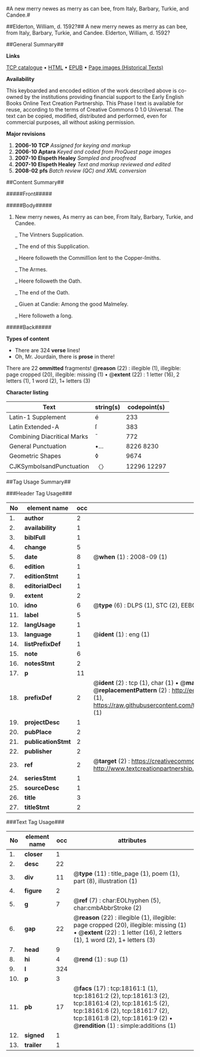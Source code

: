#A new merry newes as merry as can bee, from Italy, Barbary, Turkie, and Candee.#

##Elderton, William, d. 1592?##
A new merry newes as merry as can bee, from Italy, Barbary, Turkie, and Candee.
Elderton, William, d. 1592?

##General Summary##

**Links**

[TCP catalogue](http://www.ota.ox.ac.uk/tcp/)  • 
[HTML](http://tei.it.ox.ac.uk/tcp/Texts-HTML/free/A21/A21208.html)  • 
[EPUB](http://tei.it.ox.ac.uk/tcp/Texts-EPUB/free/A21/A21208.epub) • 
[Page images (Historical Texts)](https://data.historicaltexts.jisc.ac.uk/view?pubId=eebo-99852811e&pageId=eebo-99852811e-18161-1)

**Availability**

This keyboarded and encoded edition of the
	       work described above is co-owned by the institutions
	       providing financial support to the Early English Books
	       Online Text Creation Partnership. This Phase I text is
	       available for reuse, according to the terms of Creative
	       Commons 0 1.0 Universal. The text can be copied,
	       modified, distributed and performed, even for
	       commercial purposes, all without asking permission.

**Major revisions**

1. __2006-10__ __TCP__ *Assigned for keying and markup*
1. __2006-10__ __Aptara__ *Keyed and coded from ProQuest page images*
1. __2007-10__ __Elspeth Healey__ *Sampled and proofread*
1. __2007-10__ __Elspeth Healey__ *Text and markup reviewed and edited*
1. __2008-02__ __pfs__ *Batch review (QC) and XML conversion*

##Content Summary##

#####Front#####

#####Body#####

1. New merry newes,
As merry as can bee,
From Italy, Barbary,
Turkie, and Candee.

    _ The Vintners Supplication.

    _ The end of this Supplication.

    _ Heere followeth the Commiſſion ſent
to the Copper-ſmiths.

    _ The Armes.

    _ Heere followeth the Oath.

    _ The end of the Oath.

    _ Giuen at Candie:
Among the good Malmeſey.

    _ Here followeth a ſong.

#####Back#####

**Types of content**

  * There are 324 **verse** lines!
  * Oh, Mr. Jourdain, there is **prose** in there!

There are 22 **ommitted** fragments! 
 @__reason__ (22) : illegible (1), illegible: page cropped (20), illegible: missing (1)  •  @__extent__ (22) : 1 letter (16), 2 letters (1), 1 word (2), 1+ letters (3)

**Character listing**


|Text|string(s)|codepoint(s)|
|---|---|---|
|Latin-1 Supplement|é|233|
|Latin Extended-A|ſ|383|
|Combining             Diacritical Marks|̄|772|
|General Punctuation|•…|8226 8230|
|Geometric Shapes|◊|9674|
|CJKSymbolsandPunctuation|〈〉|12296 12297|

##Tag Usage Summary##

###Header Tag Usage###

|No|element name|occ|attributes|
|---|---|---|---|
|1.|__author__|2||
|2.|__availability__|1||
|3.|__biblFull__|1||
|4.|__change__|5||
|5.|__date__|8| @__when__ (1) : 2008-09 (1)|
|6.|__edition__|1||
|7.|__editionStmt__|1||
|8.|__editorialDecl__|1||
|9.|__extent__|2||
|10.|__idno__|6| @__type__ (6) : DLPS (1), STC (2), EEBO-CITATION (1), PROQUEST (1), VID (1)|
|11.|__label__|5||
|12.|__langUsage__|1||
|13.|__language__|1| @__ident__ (1) : eng (1)|
|14.|__listPrefixDef__|1||
|15.|__note__|6||
|16.|__notesStmt__|2||
|17.|__p__|11||
|18.|__prefixDef__|2| @__ident__ (2) : tcp (1), char (1)  •  @__matchPattern__ (2) : ([0-9\-]+):([0-9IVX]+) (1), (.+) (1)  •  @__replacementPattern__ (2) : http://eebo.chadwyck.com/downloadtiff?vid=$1&page=$2 (1), https://raw.githubusercontent.com/textcreationpartnership/Texts/master/tcpchars.xml#$1 (1)|
|19.|__projectDesc__|1||
|20.|__pubPlace__|2||
|21.|__publicationStmt__|2||
|22.|__publisher__|2||
|23.|__ref__|2| @__target__ (2) : https://creativecommons.org/publicdomain/zero/1.0/ (1), http://www.textcreationpartnership.org/docs/. (1)|
|24.|__seriesStmt__|1||
|25.|__sourceDesc__|1||
|26.|__title__|3||
|27.|__titleStmt__|2||


###Text Tag Usage###

|No|element name|occ|attributes|
|---|---|---|---|
|1.|__closer__|1||
|2.|__desc__|22||
|3.|__div__|11| @__type__ (11) : title_page (1), poem (1), part (8), illustration (1)|
|4.|__figure__|2||
|5.|__g__|7| @__ref__ (7) : char:EOLhyphen (5), char:cmbAbbrStroke (2)|
|6.|__gap__|22| @__reason__ (22) : illegible (1), illegible: page cropped (20), illegible: missing (1)  •  @__extent__ (22) : 1 letter (16), 2 letters (1), 1 word (2), 1+ letters (3)|
|7.|__head__|9||
|8.|__hi__|4| @__rend__ (1) : sup (1)|
|9.|__l__|324||
|10.|__p__|3||
|11.|__pb__|17| @__facs__ (17) : tcp:18161:1 (1), tcp:18161:2 (2), tcp:18161:3 (2), tcp:18161:4 (2), tcp:18161:5 (2), tcp:18161:6 (2), tcp:18161:7 (2), tcp:18161:8 (2), tcp:18161:9 (2)  •  @__rendition__ (1) : simple:additions (1)|
|12.|__signed__|1||
|13.|__trailer__|1||
